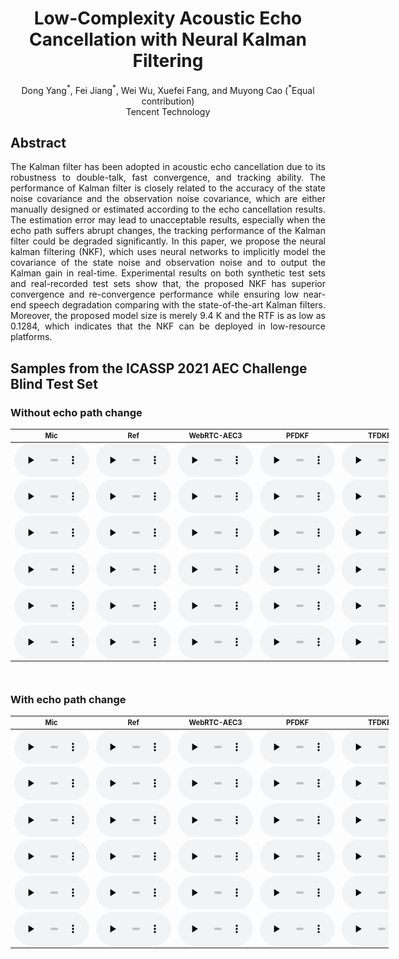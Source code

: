# <center>Low-Complexity Acoustic Echo Cancellation with Neural Kalman Filtering</center>

<center>Dong Yang<sup>*</sup>, Fei Jiang<sup>*</sup>, Wei Wu, Xuefei Fang, and Muyong Cao (<sup>*</sup>Equal contribution)</center>
<center>Tencent Technology</center>

## Abstract

<div style="text-align: justify"> The Kalman filter has been adopted in acoustic echo cancellation due to its robustness to double-talk, fast convergence, and tracking ability. The performance of Kalman filter is closely related to the accuracy of the state noise covariance and the observation noise covariance, which are either manually designed or estimated according to the echo cancellation results. The estimation error may lead to unacceptable results, especially when the echo path suffers abrupt changes, the tracking performance of the Kalman filter could be degraded significantly. In this paper, we propose the neural kalman filtering (NKF), which uses neural networks to implicitly model the covariance of the state noise and observation noise and to output the Kalman gain in real-time. Experimental results on both synthetic test sets and real-recorded test sets show that, the proposed NKF has superior convergence and re-convergence performance while ensuring low near-end speech degradation comparing with the state-of-the-art Kalman filters. Moreover, the proposed model size is merely 9.4 K and the RTF is as low as 0.1284, which indicates that the NKF can be deployed in low-resource platforms. </div> 

<!-- <br>
<center><img src="images/diagram.png" width="600"></center>
<br> -->

## Samples from the ICASSP 2021 AEC Challenge Blind Test Set
### Without echo path change
<!-- <div style="text-align: justify"> Separated sources: </div> 
<p style="margin-bottom : 6px;">
</p> -->
<table align="center" style="width:120%; font-size:80%">
  <thead>
    <tr>
      <th>Mic</th>
      <th>Ref</th>
      <th>WebRTC-AEC3</th>
      <th>PFDKF</th>
      <th>TFDKF</th>
      <th>NKF (proposed)</th>
    </tr>
  </thead>
  <tbody>
    <tr>
      <td><audio controls="" preload="none" style="width: 120px;">
            <source src="demo/test_wavs/blind_test_set_clean_doubletalk/q2x99Trf80SQ4ZJo9I01_A_doubletalk_mic.wav"></audio></td>
      <td><audio controls="" preload="none" style="width: 120px;">
            <source src="demo/test_wavs/blind_test_set_clean_doubletalk/q2x99Trf80SQ4ZJo9I01_A_doubletalk_lpb.wav"></audio></td>
      <td><audio controls="" preload="none" style="width: 120px;">
            <source src="demo/WebRTC-AEC3/blind_test_set_clean_doubletalk/q2x99Trf80SQ4ZJo9I01_A_doubletalk.wav"></audio></td>
      <td><audio controls="" preload="none" style="width: 120px;">
            <source src="demo/PFDKF/blind_test_set_clean_doubletalk/q2x99Trf80SQ4ZJo9I01_A_doubletalk.wav"></audio></td>
      <td><audio controls="" preload="none" style="width: 120px;">
            <source src="demo/TFDKF/blind_test_set_clean_doubletalk/q2x99Trf80SQ4ZJo9I01_A_doubletalk.wav"></audio></td>
      <td><audio controls="" preload="none" style="width: 120px;">
            <source src="demo/NKF/blind_test_set_clean_doubletalk/q2x99Trf80SQ4ZJo9I01_A_doubletalk.wav"></audio></td>
    </tr>
    <tr>
      <td><audio controls="" preload="none" style="width: 120px;">
            <source src="demo/test_wavs/blind_test_set_clean_doubletalk/QG4-PpzI-EmU-Qzb-7pSow_doubletalk_mic.wav"></audio></td>
      <td><audio controls="" preload="none" style="width: 120px;">
            <source src="demo/test_wavs/blind_test_set_clean_doubletalk/QG4-PpzI-EmU-Qzb-7pSow_doubletalk_lpb.wav"></audio></td>
      <td><audio controls="" preload="none" style="width: 120px;">
            <source src="demo/WebRTC-AEC3/blind_test_set_clean_doubletalk/QG4-PpzI-EmU-Qzb-7pSow_doubletalk.wav"></audio></td>
      <td><audio controls="" preload="none" style="width: 120px;">
            <source src="demo/PFDKF/blind_test_set_clean_doubletalk/QG4-PpzI-EmU-Qzb-7pSow_doubletalk.wav"></audio></td>
      <td><audio controls="" preload="none" style="width: 120px;">
            <source src="demo/TFDKF/blind_test_set_clean_doubletalk/QG4-PpzI-EmU-Qzb-7pSow_doubletalk.wav"></audio></td>
      <td><audio controls="" preload="none" style="width: 120px;">
            <source src="demo/NKF/blind_test_set_clean_doubletalk/QG4-PpzI-EmU-Qzb-7pSow_doubletalk.wav"></audio></td>
    </tr>
    <tr>
      <td><audio controls="" preload="none" style="width: 120px;">
            <source src="demo/test_wavs/blind_test_set_clean_doubletalk/qJuAkf-g00CNrazjR6-JIg_doubletalk_mic.wav"></audio></td>
      <td><audio controls="" preload="none" style="width: 120px;">
            <source src="demo/test_wavs/blind_test_set_clean_doubletalk/qJuAkf-g00CNrazjR6-JIg_doubletalk_lpb.wav"></audio></td>
      <td><audio controls="" preload="none" style="width: 120px;">
            <source src="demo/WebRTC-AEC3/blind_test_set_clean_doubletalk/qJuAkf-g00CNrazjR6-JIg_doubletalk.wav"></audio></td>
      <td><audio controls="" preload="none" style="width: 120px;">
            <source src="demo/PFDKF/blind_test_set_clean_doubletalk/qJuAkf-g00CNrazjR6-JIg_doubletalk.wav"></audio></td>
      <td><audio controls="" preload="none" style="width: 120px;">
            <source src="demo/TFDKF/blind_test_set_clean_doubletalk/qJuAkf-g00CNrazjR6-JIg_doubletalk.wav"></audio></td>
      <td><audio controls="" preload="none" style="width: 120px;">
            <source src="demo/NKF/blind_test_set_clean_doubletalk/qJuAkf-g00CNrazjR6-JIg_doubletalk.wav"></audio></td>
    </tr>
    <tr>
      <td><audio controls="" preload="none" style="width: 120px;">
            <source src="demo/test_wavs/blind_test_set_clean_doubletalk/QLaGxunnbUKP8t_ZHZAG4w_doubletalk_mic.wav"></audio></td>
      <td><audio controls="" preload="none" style="width: 120px;">
            <source src="demo/test_wavs/blind_test_set_clean_doubletalk/QLaGxunnbUKP8t_ZHZAG4w_doubletalk_lpb.wav"></audio></td>
      <td><audio controls="" preload="none" style="width: 120px;">
            <source src="demo/WebRTC-AEC3/blind_test_set_clean_doubletalk/QLaGxunnbUKP8t_ZHZAG4w_doubletalk.wav"></audio></td>
      <td><audio controls="" preload="none" style="width: 120px;">
            <source src="demo/PFDKF/blind_test_set_clean_doubletalk/QLaGxunnbUKP8t_ZHZAG4w_doubletalk.wav"></audio></td>
      <td><audio controls="" preload="none" style="width: 120px;">
            <source src="demo/TFDKF/blind_test_set_clean_doubletalk/QLaGxunnbUKP8t_ZHZAG4w_doubletalk.wav"></audio></td>
      <td><audio controls="" preload="none" style="width: 120px;">
            <source src="demo/NKF/blind_test_set_clean_doubletalk/QLaGxunnbUKP8t_ZHZAG4w_doubletalk.wav"></audio></td>
    </tr>
    <tr>
      <td><audio controls="" preload="none" style="width: 120px;">
            <source src="demo/test_wavs/blind_test_set_clean_doubletalk/QtLE7-zrVkmlqiDjKli0kQ_doubletalk_mic.wav"></audio></td>
      <td><audio controls="" preload="none" style="width: 120px;">
            <source src="demo/test_wavs/blind_test_set_clean_doubletalk/QtLE7-zrVkmlqiDjKli0kQ_doubletalk_lpb.wav"></audio></td>
      <td><audio controls="" preload="none" style="width: 120px;">
            <source src="demo/WebRTC-AEC3/blind_test_set_clean_doubletalk/QtLE7-zrVkmlqiDjKli0kQ_doubletalk.wav"></audio></td>
      <td><audio controls="" preload="none" style="width: 120px;">
            <source src="demo/PFDKF/blind_test_set_clean_doubletalk/QtLE7-zrVkmlqiDjKli0kQ_doubletalk.wav"></audio></td>
      <td><audio controls="" preload="none" style="width: 120px;">
            <source src="demo/TFDKF/blind_test_set_clean_doubletalk/QtLE7-zrVkmlqiDjKli0kQ_doubletalk.wav"></audio></td>
      <td><audio controls="" preload="none" style="width: 120px;">
            <source src="demo/NKF/blind_test_set_clean_doubletalk/QtLE7-zrVkmlqiDjKli0kQ_doubletalk.wav"></audio></td>
    </tr>
    <tr>
      <td><audio controls="" preload="none" style="width: 120px;">
            <source src="demo/test_wavs/blind_test_set_clean_doubletalk/QU5LTTDCuU2iDv4NBKf-wg_doubletalk_mic.wav"></audio></td>
      <td><audio controls="" preload="none" style="width: 120px;">
            <source src="demo/test_wavs/blind_test_set_clean_doubletalk/QU5LTTDCuU2iDv4NBKf-wg_doubletalk_lpb.wav"></audio></td>
      <td><audio controls="" preload="none" style="width: 120px;">
            <source src="demo/WebRTC-AEC3/blind_test_set_clean_doubletalk/QU5LTTDCuU2iDv4NBKf-wg_doubletalk.wav"></audio></td>
      <td><audio controls="" preload="none" style="width: 120px;">
            <source src="demo/PFDKF/blind_test_set_clean_doubletalk/QU5LTTDCuU2iDv4NBKf-wg_doubletalk.wav"></audio></td>
      <td><audio controls="" preload="none" style="width: 120px;">
            <source src="demo/TFDKF/blind_test_set_clean_doubletalk/QU5LTTDCuU2iDv4NBKf-wg_doubletalk.wav"></audio></td>
      <td><audio controls="" preload="none" style="width: 120px;">
            <source src="demo/NKF/blind_test_set_clean_doubletalk/QU5LTTDCuU2iDv4NBKf-wg_doubletalk.wav"></audio></td>
    </tr>
  </tbody>
</table>
<br>

### With echo path change
<table align="center" style="width:120%; font-size:80%">
  <thead>
    <tr>
      <th>Mic</th>
      <th>Ref</th>
      <th>WebRTC-AEC3</th>
      <th>PFDKF</th>
      <th>TFDKF</th>
      <th>NKF (proposed)</th>
    </tr>
  </thead>
  <tbody>
    <tr>
      <td><audio controls="" preload="none" style="width: 120px;">
            <source src="demo/test_wavs/blind_test_set_clean_doubletalk/q2x99Trf80SQ4ZJo9I01_A_doubletalk_with_movement_mic.wav"></audio></td>
      <td><audio controls="" preload="none" style="width: 120px;">
            <source src="demo/test_wavs/blind_test_set_clean_doubletalk/q2x99Trf80SQ4ZJo9I01_A_doubletalk_with_movement_lpb.wav"></audio></td>
      <td><audio controls="" preload="none" style="width: 120px;">
            <source src="demo/WebRTC-AEC3/blind_test_set_clean_doubletalk/q2x99Trf80SQ4ZJo9I01_A_doubletalk_with_movement.wav"></audio></td>
      <td><audio controls="" preload="none" style="width: 120px;">
            <source src="demo/PFDKF/blind_test_set_clean_doubletalk/q2x99Trf80SQ4ZJo9I01_A_doubletalk_with_movement.wav"></audio></td>
      <td><audio controls="" preload="none" style="width: 120px;">
            <source src="demo/TFDKF/blind_test_set_clean_doubletalk/q2x99Trf80SQ4ZJo9I01_A_doubletalk_with_movement.wav"></audio></td>
      <td><audio controls="" preload="none" style="width: 120px;">
            <source src="demo/NKF/blind_test_set_clean_doubletalk/q2x99Trf80SQ4ZJo9I01_A_doubletalk_with_movement.wav"></audio></td>
    </tr>
    <tr>
      <td><audio controls="" preload="none" style="width: 120px;">
            <source src="demo/test_wavs/blind_test_set_clean_doubletalk/QG4-PpzI-EmU-Qzb-7pSow_doubletalk_with_movement_mic.wav"></audio></td>
      <td><audio controls="" preload="none" style="width: 120px;">
            <source src="demo/test_wavs/blind_test_set_clean_doubletalk/QG4-PpzI-EmU-Qzb-7pSow_doubletalk_with_movement_lpb.wav"></audio></td>
      <td><audio controls="" preload="none" style="width: 120px;">
            <source src="demo/WebRTC-AEC3/blind_test_set_clean_doubletalk/QG4-PpzI-EmU-Qzb-7pSow_doubletalk_with_movement.wav"></audio></td>
      <td><audio controls="" preload="none" style="width: 120px;">
            <source src="demo/PFDKF/blind_test_set_clean_doubletalk/QG4-PpzI-EmU-Qzb-7pSow_doubletalk_with_movement.wav"></audio></td>
      <td><audio controls="" preload="none" style="width: 120px;">
            <source src="demo/TFDKF/blind_test_set_clean_doubletalk/QG4-PpzI-EmU-Qzb-7pSow_doubletalk_with_movement.wav"></audio></td>
      <td><audio controls="" preload="none" style="width: 120px;">
            <source src="demo/NKF/blind_test_set_clean_doubletalk/QG4-PpzI-EmU-Qzb-7pSow_doubletalk_with_movement.wav"></audio></td>
    </tr>
    <tr>
      <td><audio controls="" preload="none" style="width: 120px;">
            <source src="demo/test_wavs/blind_test_set_clean_doubletalk/qJuAkf-g00CNrazjR6-JIg_doubletalk_with_movement_mic.wav"></audio></td>
      <td><audio controls="" preload="none" style="width: 120px;">
            <source src="demo/test_wavs/blind_test_set_clean_doubletalk/qJuAkf-g00CNrazjR6-JIg_doubletalk_with_movement_lpb.wav"></audio></td>
      <td><audio controls="" preload="none" style="width: 120px;">
            <source src="demo/WebRTC-AEC3/blind_test_set_clean_doubletalk/qJuAkf-g00CNrazjR6-JIg_doubletalk_with_movement.wav"></audio></td>
      <td><audio controls="" preload="none" style="width: 120px;">
            <source src="demo/PFDKF/blind_test_set_clean_doubletalk/qJuAkf-g00CNrazjR6-JIg_doubletalk_with_movement.wav"></audio></td>
      <td><audio controls="" preload="none" style="width: 120px;">
            <source src="demo/TFDKF/blind_test_set_clean_doubletalk/qJuAkf-g00CNrazjR6-JIg_doubletalk_with_movement.wav"></audio></td>
      <td><audio controls="" preload="none" style="width: 120px;">
            <source src="demo/NKF/blind_test_set_clean_doubletalk/qJuAkf-g00CNrazjR6-JIg_doubletalk_with_movement.wav"></audio></td>
    </tr>
    <tr>
      <td><audio controls="" preload="none" style="width: 120px;">
            <source src="demo/test_wavs/blind_test_set_clean_doubletalk/QLaGxunnbUKP8t_ZHZAG4w_doubletalk_with_movement_mic.wav"></audio></td>
      <td><audio controls="" preload="none" style="width: 120px;">
            <source src="demo/test_wavs/blind_test_set_clean_doubletalk/QLaGxunnbUKP8t_ZHZAG4w_doubletalk_with_movement_lpb.wav"></audio></td>
      <td><audio controls="" preload="none" style="width: 120px;">
            <source src="demo/WebRTC-AEC3/blind_test_set_clean_doubletalk/QLaGxunnbUKP8t_ZHZAG4w_doubletalk_with_movement.wav"></audio></td>
      <td><audio controls="" preload="none" style="width: 120px;">
            <source src="demo/PFDKF/blind_test_set_clean_doubletalk/QLaGxunnbUKP8t_ZHZAG4w_doubletalk_with_movement.wav"></audio></td>
      <td><audio controls="" preload="none" style="width: 120px;">
            <source src="demo/TFDKF/blind_test_set_clean_doubletalk/QLaGxunnbUKP8t_ZHZAG4w_doubletalk_with_movement.wav"></audio></td>
      <td><audio controls="" preload="none" style="width: 120px;">
            <source src="demo/NKF/blind_test_set_clean_doubletalk/QLaGxunnbUKP8t_ZHZAG4w_doubletalk_with_movement.wav"></audio></td>
    </tr>
    <tr>
      <td><audio controls="" preload="none" style="width: 120px;">
            <source src="demo/test_wavs/blind_test_set_clean_doubletalk/QtLE7-zrVkmlqiDjKli0kQ_doubletalk_with_movement_mic.wav"></audio></td>
      <td><audio controls="" preload="none" style="width: 120px;">
            <source src="demo/test_wavs/blind_test_set_clean_doubletalk/QtLE7-zrVkmlqiDjKli0kQ_doubletalk_with_movement_lpb.wav"></audio></td>
      <td><audio controls="" preload="none" style="width: 120px;">
            <source src="demo/WebRTC-AEC3/blind_test_set_clean_doubletalk/QtLE7-zrVkmlqiDjKli0kQ_doubletalk_with_movement.wav"></audio></td>
      <td><audio controls="" preload="none" style="width: 120px;">
            <source src="demo/PFDKF/blind_test_set_clean_doubletalk/QtLE7-zrVkmlqiDjKli0kQ_doubletalk_with_movement.wav"></audio></td>
      <td><audio controls="" preload="none" style="width: 120px;">
            <source src="demo/TFDKF/blind_test_set_clean_doubletalk/QtLE7-zrVkmlqiDjKli0kQ_doubletalk_with_movement.wav"></audio></td>
      <td><audio controls="" preload="none" style="width: 120px;">
            <source src="demo/NKF/blind_test_set_clean_doubletalk/QtLE7-zrVkmlqiDjKli0kQ_doubletalk_with_movement.wav"></audio></td>
    </tr>
    <tr>
      <td><audio controls="" preload="none" style="width: 120px;">
            <source src="demo/test_wavs/blind_test_set_clean_doubletalk/QU5LTTDCuU2iDv4NBKf-wg_doubletalk_with_movement_mic.wav"></audio></td>
      <td><audio controls="" preload="none" style="width: 120px;">
            <source src="demo/test_wavs/blind_test_set_clean_doubletalk/QU5LTTDCuU2iDv4NBKf-wg_doubletalk_with_movement_lpb.wav"></audio></td>
      <td><audio controls="" preload="none" style="width: 120px;">
            <source src="demo/WebRTC-AEC3/blind_test_set_clean_doubletalk/QU5LTTDCuU2iDv4NBKf-wg_doubletalk_with_movement.wav"></audio></td>
      <td><audio controls="" preload="none" style="width: 120px;">
            <source src="demo/PFDKF/blind_test_set_clean_doubletalk/QU5LTTDCuU2iDv4NBKf-wg_doubletalk_with_movement.wav"></audio></td>
      <td><audio controls="" preload="none" style="width: 120px;">
            <source src="demo/TFDKF/blind_test_set_clean_doubletalk/QU5LTTDCuU2iDv4NBKf-wg_doubletalk_with_movement.wav"></audio></td>
      <td><audio controls="" preload="none" style="width: 120px;">
            <source src="demo/NKF/blind_test_set_clean_doubletalk/QU5LTTDCuU2iDv4NBKf-wg_doubletalk_with_movement.wav"></audio></td>
    </tr>
  </tbody>
</table>
<br>


